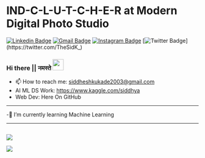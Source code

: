  # IND-C-L-U-T-C-H-E-R at Modern Digital Photo Studio
 [![Linkedin Badge](https://img.shields.io/badge/-blue?style=social&logo=Linkedin&logoColor=blue&link=https://www.linkedin.com/in/siddhesh-bhupendra-kukade-243980172/)](https://www.linkedin.com/in/siddhesh-bhupendra-kukade-243980172/)
[![Gmail Badge](https://img.shields.io/badge/-c14438?style=social&logo=Gmail&logoColor=red&link=mailto:siddheshkukade2003@gmail.com)](mailto:siddheshkukade2003@gmail.com)
[![Instagram Badge](https://img.shields.io/badge/-blue?style=social&logo=Instagram&logoColor=#fb3958&link=https://www.instagram.com/siddheshkukade/)](https://www.instagram.com/shivangguptax/)
[![Twitter Badge](http://img.shields.io/badge/-1ca0f1?style=social&logo=twitter&logoColor=blue&link=https://twitter.com/TheSidK_)](https://twitter.com/TheSidK_) 
<br>
 ### Hi there || नमस्ते <img src="https://raw.githubusercontent.com/aemmadi/aemmadi/master/wave.gif" width="29px"> 
- 📫 How to reach me: <siddheshkukade2003@gmail.com> 
- AI ML DS Work: <https://www.kaggle.com/siddhya>
- Web Dev: Here On GitHub
<hr/>
-🌱 I’m currently learning Machine Learning
<hr/>
<p align="left"> <img src="https://komarev.com/ghpvc/?username=SiddheshKukade&label=View Count &color=0e75b6&style=flat" alt="" /> </p>

![](https://media.giphy.com/media/jOV609ljhCAK1tba6u/giphy.gif)
<!-- 
<code><img height="40" src="https://raw.githubusercontent.com/github/explore/80688e429a7d4ef2fca1e82350fe8e3517d3494d/topics/cpp/cpp.png"></code>
<code><img height="40" src="https://raw.githubusercontent.com/github/explore/80688e429a7d4ef2fca1e82350fe8e3517d3494d/topics/java/java.png"></code>
<code><img height="40" src="https://raw.githubusercontent.com/github/explore/80688e429a7d4ef2fca1e82350fe8e3517d3494d/topics/javascript/javascript.png"></code>
<code><img height="40" src="https://raw.githubusercontent.com/github/explore/80688e429a7d4ef2fca1e82350fe8e3517d3494d/topics/react/react.png"></code>
<code><img height="40" src="https://raw.githubusercontent.com/github/explore/80688e429a7d4ef2fca1e82350fe8e3517d3494d/topics/nodejs/nodejs.png"></code>
<code><img height="40" src="https://raw.githubusercontent.com/github/explore/80688e429a7d4ef2fca1e82350fe8e3517d3494d/topics/python/python.png"></code>
<code><img height="40" src="https://raw.githubusercontent.com/github/explore/80688e429a7d4ef2fca1e82350fe8e3517d3494d/topics/html/html.png"></code>
<code><img height="40" src="https://raw.githubusercontent.com/github/explore/80688e429a7d4ef2fca1e82350fe8e3517d3494d/topics/css/css.png"></code>
<code><img height="40" src="https://raw.githubusercontent.com/github/explore/80688e429a7d4ef2fca1e82350fe8e3517d3494d/topics/git/git.png"></code> -->

![](https://github-readme-stats.vercel.app/api?username=SiddheshKukade&show_icons=true&hide_border=true)
<!--
**SiddheshKukade/SiddheshKukade** is a ✨ _special_ ✨ repository because its `README.md` (this file) appears on your GitHub profile.

Here are some ideas to get you started:

- 🔭 I’m currently working on ...

- 👯 I’m looking to collaborate on ...
- 🤔 I’m looking for help with ...
- 💬 Ask me about ...
- 📫 How to reach me: ...
- 😄 Pronouns: ...
- ⚡ Fun fact: ...
-->
<!--   Edit this Later-->
<!--  <h1 align="center">Hi 👋, I'm William Lane</h1>
<h3 align="center">A 14 year old developer from Washington State</h3>

<p align="left"> <a href="https://github.com/ryo-ma/github-profile-trophy"><img src="https://github-profile-trophy.vercel.app/?username=willdoescode&theme=onedark&margin-w=15&margin-h=15&column=7" alt="willdoescode" /></a> </p>

<div>
<img height="170" align="left" src="https://github-readme-stats.vercel.app/api?username=willdoescode&count_private=true&include_all_commits=true&theme=onedark" alt="willdoescode" />
<img src="https://github-readme-stats.vercel.app/api/top-langs/?username=willdoescode&layout=compact&theme=onedark&langs_count=15" />
</div>

<br/>

<p align="left"> <img src="https://komarev.com/ghpvc/?username=willdoescode&label=Profile%20views&color=0e75b6&style=flat" alt="willdoescode" /> </p>

- 🔭 I’m currently working on [Crystal](https://crystal-lang.org/), [Haskell](https://www.haskell.org/), and [Rust](http://rust-lang.org/)

## Blog posts
<!-- BLOG-POST-LIST:START -->
<!-- - [Effective Interfaces In Golang](https://dev.to/willdoescode/effective-interfaces-in-golang-3l3n)
- [How to operator overload in Rust.](https://dev.to/willdoescode/how-to-operator-overload-in-rust-33cp) -->
<!-- BLOG-POST-LIST:END -->
<!-- 
<h3 align="left">Connect with me:</h3>
<p align="left">
<a href="https://codepen.io/willdoescode" target="blank"><img align="center" src="https://cdn.jsdelivr.net/npm/simple-icons@3.0.1/icons/codepen.svg" alt="willdoescode" height="30" width="40" /></a>
<a href="https://dev.to/willdoescode" target="blank"><img align="center" src="https://cdn.jsdelivr.net/npm/simple-icons@3.0.1/icons/dev-dot-to.svg" alt="willdoescode" height="30" width="40" /></a>
<a href="https://twitter.com/willdoescode" target="blank"><img align="center" src="https://cdn.jsdelivr.net/npm/simple-icons@3.0.1/icons/twitter.svg" alt="willdoescode" height="30" width="40" /></a>
<a href="https://stackoverflow.com/users/will-iam" target="blank"><img align="center" src="https://cdn.jsdelivr.net/npm/simple-icons@3.0.1/icons/stackoverflow.svg" alt="will-iam" height="30" width="40" /></a>
<a href="https://codesandbox.com/willdoescode" target="blank"><img align="center" src="https://cdn.jsdelivr.net/npm/simple-icons@3.0.1/icons/codesandbox.svg" alt="willdoescode" height="30" width="40" /></a>
<a href="https://instagram.com/willdoescode" target="blank"><img align="center" src="https://cdn.jsdelivr.net/npm/simple-icons@3.0.1/icons/instagram.svg" alt="willdoescode" height="30" width="40" /></a>
<a href="https://www.leetcode.com/willdoescode" target="blank"><img align="center" src="https://cdn.jsdelivr.net/npm/simple-icons@3.0.1/icons/leetcode.svg" alt="willdoescode" height="30" width="40" /></a>
</p>
 --> 

